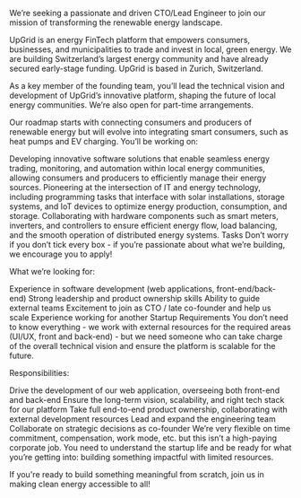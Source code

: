 We’re seeking a passionate and driven CTO/Lead Engineer to join our mission of transforming the renewable energy landscape.

UpGrid is an energy FinTech platform that empowers consumers, businesses, and municipalities to trade and invest in local, green energy. We are building Switzerland’s largest energy community and have already secured early-stage funding. UpGrid is based in Zurich, Switzerland.

As a key member of the founding team, you’ll lead the technical vision and development of UpGrid’s innovative platform, shaping the future of local energy communities. We’re also open for part-time arrangements.

Our roadmap starts with connecting consumers and producers of renewable energy but will evolve into integrating smart consumers, such as heat pumps and EV charging. You’ll be working on:

Developing innovative software solutions that enable seamless energy trading, monitoring, and automation within local energy communities, allowing consumers and producers to efficiently manage their energy sources.
Pioneering at the intersection of IT and energy technology, including programming tasks that interface with solar installations, storage systems, and IoT devices to optimize energy production, consumption, and storage.
Collaborating with hardware components such as smart meters, inverters, and controllers to ensure efficient energy flow, load balancing, and the smooth operation of distributed energy systems.
Tasks
Don’t worry if you don’t tick every box - if you’re passionate about what we’re building, we encourage you to apply!

What we’re looking for:

Experience in software development (web applications, front-end/back-end)
Strong leadership and product ownership skills
Ability to guide external teams
Excitement to join as CTO / late co-founder and help us scale
Experience working for another Startup
Requirements
You don’t need to know everything - we work with external resources for the required areas (UI/UX, front and back-end) - but we need someone who can take charge of the overall technical vision and ensure the platform is scalable for the future.

Responsibilities:

Drive the development of our web application, overseeing both front-end and back-end
Ensure the long-term vision, scalability, and right tech stack for our platform
Take full end-to-end product ownership, collaborating with external development resources
Lead and expand the engineering team
Collaborate on strategic decisions as co-founder
We’re very flexible on time commitment, compensation, work mode, etc. but this isn’t a high-paying corporate job. You need to understand the startup life and be ready for what you’re getting into: building something impactful with limited resources.

If you're ready to build something meaningful from scratch, join us in making clean energy accessible to all!